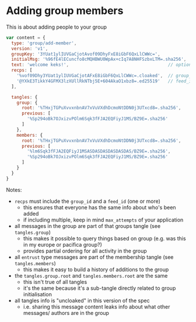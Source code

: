 # Adding group members

This is about adding people to your group

```js
var content = {
  type: 'group/add-member',
  version: 'v1',
  groupKey: '3YUat1ylIUVGaCjotAvof09DhyFxE8iGbF6QxLlCWWc=',
  initialMsg: '%96fE4lECuncfo8cMQHBWU0WpAx+cIq7A8NHFSzbxLTM=.sha256',
  text: 'welcome keks!',                                      // optional
  recps: [
    '%vof09Dhy3YUat1ylIUVGaCjotAFxE8iGbF6QxLlCWWc=.cloaked',  // group_id
    '@YXkE3TikkY4GFMX3lzXUllRkNTbj5E+604AkaO1xbz8=.ed25519'   // feed_id (for new person)
  ],

  tangles: {
    group: {
      root: '%THxjTGPuXvvxnbnAV7xVuVXdhDcmoNtDDN0j3UTxcd8=.sha256',
      previous: [
        '%Sp294oBk7OJxizvPOlm6Sqk3fFJA2EQFiyJ1MS/BZ9E=.sha256'
      ]
    },
    members: {
      root: '%THxjTGPuXvvxnbnAV7xVuVXdhDcmoNtDDN0j3UTxcd8=.sha256',
      previous: [
        '%lm6Sqk3fFJA2EQFiyJ1MSASDASDASDASDASDAS/BZ9E=.sha256',
        '%Sp294oBk7OJxizvPOlm6Sqk3fFJA2EQFiyJ1MS/BZ9E=.sha256'
      ]
    }
  }
}
```

Notes:
- `recps` must include the `group_id` and a `feed_id` (one or more)
  - this ensures that everyone has the same info about who's been added
  - if including multiple, keep in mind `max_attempts` of your application
- all messages in the group are part of that groups tangle (see `tangles.group`)
  - this makes it possible to query things based on group (e.g. was this in my europe or pacifica group?)
  - provides partial ordering for all activity in the group
- all `entrust` type messages are part of the membership tangle (see `tangles.members`)
  - this makes it easy to build a history of additions to the group
- the `tangles.group.root` and `tangles.members.root` are the same
  - this isn't true of all tangles
  - it's the same because it's a sub-tangle directly related to group initialisation
- all tangles info is "uncloaked" in this version of the spec
  - i.e. sharing this message content leaks info about what other messages/ authors are in the group

